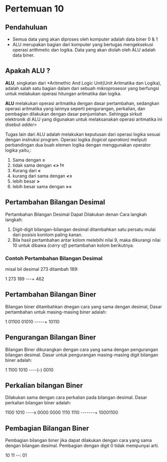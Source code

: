 # Pertemuan 10

## Pendahuluan

- Semua data yang akan diproses oleh komputer adalah data biner 0 & 1
- ALU merupakan bagian dari komputer yang bertugas mengeksekusi operasi arithmetic dan logika. Data yang akan diolah oleh ALU adalah data biner.

## Apakah ALU ?

**ALU**, singkatan dari *Aritmethic And Logic Unit(Unit Aritmatika dan Logika), adalah salah satu bagian dalam dari sebuah mikroprosesor yang berfungsi untuk melakukan operasi hitungan aritmatika dan logika.

**ALU** melakukan operasi aritmatika dengan dasar pertambahan, sedangkan operasi aritmatika yang lainnya seperti pengurangan, perkalian, dan pembagian dilakukan dengan dasar penjumlahan. Sehingga sirkuit elektronik di ALU yang digunakan untuk melaksanakan operasi aritmatika ini disebut *adder*>

Tugas lain dari ALU adalah melakukan keputusan dari operasi logika sesuai dengan instruksi program. Operasi logika *(logical operation)* meliputi perbandingan dua buah elemen logika dengan menggunakan operator logika yaitu,:

1. Sama dengan **=**
2. tidak sama dengan **<> !=**
3. Kurang dari **<**
4. kurang dari sama dengan **<=**
5. lebih besar **>**
6. lebih besar sama dengan **>=**

## Pertambahan Bilangan Desimal

Pertambahan Bilangan Desimal Dapat Dilakukan denan Cara langkah langkah:

1. Digit-digit bilangan-bilangan desimal ditambahkan satu persatu mulai dari posisis komlom paling kanan.
2. Bila hasil pertambahan antar kolom melebihi nilai 9, maka dikurangi nilai 10 untuk dibawa *(carry of)* pertambahan kolom berikutnya.

### Contoh Pertambahan Bilangan Desimal

misal bil desimal 273 ditambah 189:

1 
273
189
---+
462

## Pertambahan Bilangan Biner

Bilangan biner ditambahkan dnegan cara yang sama dengan desimal, Dasar pertambahan untuk masing-masing biner adalah:

1
01100
01010
-----+
10110

## Pengurangan Bilangan Biner

Bilangan Biner dikurangkan dengan cara yang sama dengan pengurangan bilangan desimal. Dasar untuk pengurangan masing-masing digit bilangan biner adalah:

  1
1100
1010
----(-)
0010

## Perkalian bilangan Biner

Dilakukan sama dengan cara perkalian pada bilangan desimal. Dasar perkalian bilangan biner adalah:

   1100
   1010
   ----x
   0000
  0000
 1110
1110
-------+
10001100

## Pembagian Bilangan Biner

Pembagian bilangan biner jika dapat dilakukan dengan cara yang sama dengan bilangan desimal. Pembagian dengan digit 0 tidak mempunyai arti.

10 
11 
--:
01

